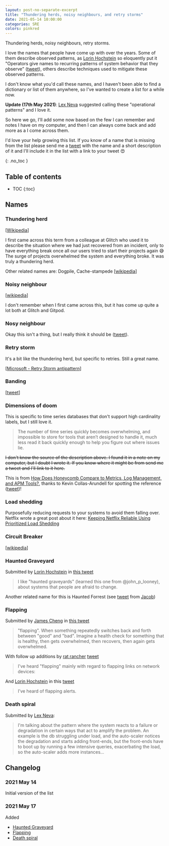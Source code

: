 ```yaml
---
layout: post-no-separate-excerpt
title: "Thundering herds, noisy neighbours, and retry storms"
date: 2021-05-14 10:00:00
categories: SRE
colors: pinkred
---
```


Thundering herds, noisy neighbours, retry storms.

I love the names that people have come up with over the years. Some of them describe observed patterns, as [Lorin Hochstein](https://surfingcomplexity.blog/) so eloquently put it "Operators give names to recurring patterns of system behavior that they observe" ([tweet](https://twitter.com/norootcause/status/1392721477447733249)), others describe techniques used to mitigate these observed patterns.

I don't know what you'd call these names, and I haven't been able to find a dictionary or list of them anywhere, so I've wanted to create a list for a while now. 

**Update (17th May 2021)**: [Lex Neva](https://sreweekly.com/bio/) suggested calling these "operational patterns" and I love it.

So here we go, I'll add some now based on the few I can remember and notes I have on my computer, and then I can always come back and add more as a I come across them.

I'd love your help growing this list. If you know of a name that is missing from the list please send me a [tweet](https://twitter.com/Mads_Hartmann) with the name and a short description of it and I'll include it in the list with a link to your tweet 😍

{: .no_toc }
## Table of contents
* TOC
{:toc}

## Names

### Thundering herd

[[Wikipedia](https://en.wikipedia.org/wiki/Thundering_herd_problem)]

I first came across this term from a colleague at Glitch who used it to describe the situation where we had just recovered from an incident, only to have everything break once all our users tried to start their projects again 😅 The surge of projects overwhelmed the system and everything broke. It was truly a thundering herd.

Other related names are: Dogpile, Cache-stampede [[wikipedia](https://en.wikipedia.org/wiki/Cache_stampede)]

### Noisy neighbour

[[wikipedia](https://en.wikipedia.org/wiki/Cloud_computing_issues)]

I don't remember when I first came across this, but it has come up quite a lot both at Glitch and Gitpod.

### Nosy neighbour

Okay this isn't a thing, but I really think it should be ([tweet](https://twitter.com/Mads_Hartmann/status/1393257951830462468)).

### Retry storm

It's a bit like the thundering herd, but specific to retries. Still a great name.

[[Microsoft - Retry Storm antipattern](https://docs.microsoft.com/en-us/azure/architecture/antipatterns/retry-storm/)]

### Banding

[[tweet](https://twitter.com/norootcause/status/1393037129870053380)]

### Dimensions of doom

This is specific to time series databases that don't support high cardinality labels, but I still love it.

> The number of time series quickly becomes overwhelming, and impossible to store for tools that aren’t designed to handle it, much less read it back quickly enough to help you figure out where issues lie.

~~I don't know the source of the description above. I found it in a note on my computer, but I doubt I wrote it. If you know where it might be from send me a tweet and I'll link to it here.~~

This is from [How Does Honeycomb Compare to Metrics, Log Management, and APM Tools?](https://www.honeycomb.io/blog/how-does-honeycomb-compare-to-metrics-log-management-and-apm-tools/), thanks to Kevin Collas-Arundell for spotting the reference ([tweet](https://twitter.com/kcollasarundell/status/1394105640293867520?s=20))!

### Load shedding

Purposefully reducing requests to your systems to avoid them falling over. Netflix wrote a great post about it here: [Keeping Netflix Reliable Using Prioritized Load Shedding](https://netflixtechblog.com/keeping-netflix-reliable-using-prioritized-load-shedding-6cc827b02f94)

### Circuit Breaker

[[wikipedia](https://en.wikipedia.org/wiki/Circuit_breaker_design_pattern)]

### Haunted Graveyard

Submitted by [Lorin Hochstein](https://twitter.com/norootcause) in [this tweet](https://twitter.com/norootcause/status/1394085634789154820?s=20)

> I like "haunted graveyards" (learned this one from @john_p_looney), about systems that people are afraid to change.

Another related name for this is Haunted Forrest (see [tweet](https://twitter.com/jhscott/status/1394089724701151234) from [Jacob](https://twitter.com/jhscott))

### Flapping

Submitted by [James Cheng](https://twitter.com/lorax_james) in [this tweet](https://twitter.com/lorax_james/status/1394090072836689921)

> "flapping". When something repeatedly switches back and forth between "good" and "bad". Imagine a health check for something that is healthy, then gets overwhelmed, then recovers, then again gets overwhelmed.

With follow up additions by [rat rancher](https://twitter.com/__eel__) [tweet](https://twitter.com/__eel__/status/1394111889571860485)

> I've heard "flapping" mainly with regard to flapping links on network devices:

And [Lorin Hochstein](https://twitter.com/norootcause) in this [tweet](https://twitter.com/norootcause/status/1394112070140841991)

> I’ve heard of flapping alerts.

### Death spiral

Submitted by [Lex Neva](https://sreweekly.com/bio/):

> I'm talking about the pattern where the system reacts to a failure or degradation in certain ways that act to amplify the problem.  An example is the db struggling under load, and the auto-scaler notices the degradation and starts adding front-ends, but the front-ends have to boot up by running a few intensive queries, exacerbating the load, so the auto-scaler adds more instances...

## Changelog

### 2021 May 14

Initial version of the list

### 2021 May 17

Added 

- [Haunted Graveyard](#haunted-graveyard)
- [Flapping](#flapping)
- [Death spiral](#death-spiral)